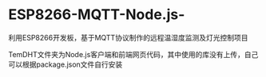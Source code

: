 # ESP8266-MQTT-Node.js-

利用ESP8266开发板，基于MQTT协议制作的远程温湿度监测及灯光控制项目


TemDHT文件夹为Node.js客户端和前端网页代码，其中使用的库没有上传，自己可以根据package.json文件自行安装

